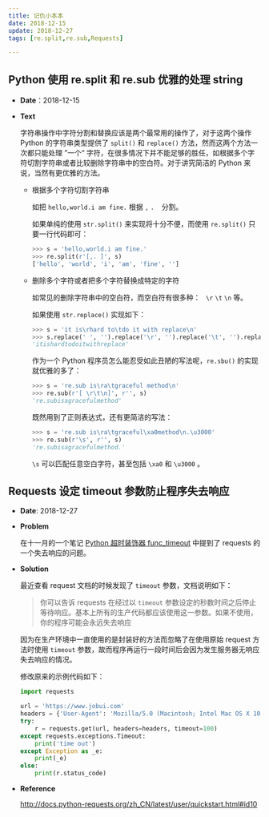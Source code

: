 ```yaml
---
title: 记仇小本本
date: 2018-12-15
update: 2018-12-27
tags: [re.split,re.sub,Requests]

---
```


## Python 使用 re.split 和 re.sub 优雅的处理 string

- **Date**：2018-12-15

- **Text**

  字符串操作中字符分割和替换应该是两个最常用的操作了，对于这两个操作 Python 的字符串类型提供了 `split()` 和 `replace()` 方法，然而这两个方法一次都只能处理 ”一个“ 字符，在很多情况下并不能足够的胜任，如根据多个字符切割字符串或者比较删除字符串中的空白符。对于讲究简洁的 Python 来说，当然有更优雅的方法。

  - 根据多个字符切割字符串

    如把 `hello,world.i am fine.` 根据 `,` `.` ` ` 分割。

    如果单纯的使用 `str.split()` 来实现将十分不便，而使用 `re.split()` 只要一行代码即可：

    ```python
    >>> s = 'hello,world.i am fine.'
    >>> re.split(r'[,. ]', s)
    ['hello', 'world', 'i', 'am', 'fine', '']
    ```

  - 删除多个字符或者把多个字符替换成特定的字符

    如常见的删除字符串中的空白符，而空白符有很多种：` ` `\r` `\t` `\n`  等。

    如果使用 `str.replace()` 实现如下：

    ```python
    >>> s = 'it is\rhard to\tdo it with replace\n'
    >>> s.replace(' ', '').replace('\r', '').replace('\t', '').replace('\n', '')
    'itishardtodoitwithreplace'
    ```

    作为一个 Python 程序员怎么能忍受如此丑陋的写法呢，`re.sbu()` 的实现就优雅的多了：

    ```python
    >>> s = 're.sub is\ra\tgraceful method\n'
    >>> re.sub(r'[ \r\t\n]', r'', s)
    're.subisagracefulmethod'
    ```

    既然用到了正则表达式，还有更简洁的写法：

    ```python
    >>> s = 're.sub is\ra\tgraceful\xa0method\n.\u3000'
    >>> re.sub(r'\s', r'', s)
    're.subisagracefulmethod.'
    ```

    `\s` 可以匹配任意空白字符，甚至包括 `\xa0` 和 `\u3000` 。

## Requests 设定 timeout 参数防止程序失去响应

- **Date**: 2018-12-27

- **Problem**

  在十一月的一个笔记 [Python 超时装饰器 func_timeout](https://github.com/Docle/incident/blob/master/2018-11-incidents.md#python-%E8%B6%85%E6%97%B6%E8%A3%85%E9%A5%B0%E5%99%A8-func_timeout) 中提到了 requests 的一个失去响应的问题。

- **Solution**

  最近查看 request 文档的时候发现了 `timeout` 参数，文档说明如下：

  > 你可以告诉 requests 在经过以 `timeout` 参数设定的秒数时间之后停止等待响应。基本上所有的生产代码都应该使用这一参数。如果不使用，你的程序可能会永远失去响应

  因为在生产环境中一直使用的是封装好的方法而忽略了在使用原始 request 方法时使用 `timeout` 参数，故而程序再运行一段时间后会因为发生服务器无响应失去响应的情况。

  修改原来的示例代码如下：

  ```python
  import requests
  
  url = 'https://www.jobui.com'
  headers = {'User-Agent': 'Mozilla/5.0 (Macintosh; Intel Mac OS X 10_11_5) AppleWebKit/537.36 (KHTML, like Gecko) Chrome/50.0.2661.102 Safari/537.36'}
  try:
      r = requests.get(url, headers=headers, timeout=100)
  except requests.exceptions.Timeout:
      print('time out')
  except Exception as _e:
      print(_e)
  else:
      print(r.status_code)
  ```

- **Reference**

  http://docs.python-requests.org/zh_CN/latest/user/quickstart.html#id10
 
